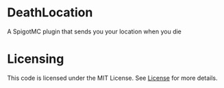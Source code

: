 # DeathLocation
A SpigotMC plugin that sends you your location when you die

# Licensing
This code is licensed under the MIT License.
See <a href=https://github.com/AnishIsReddy/DeathLocation/blob/main/LICENSE>License</a> for more details.
